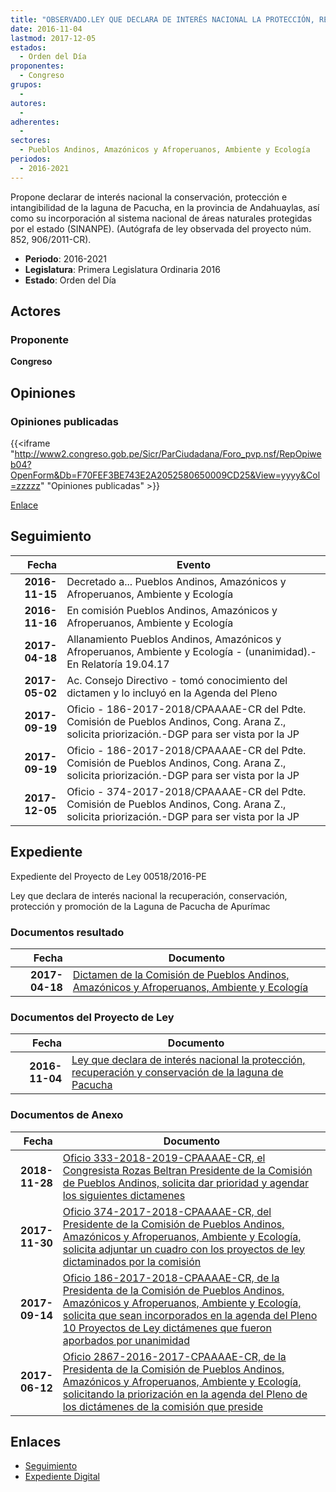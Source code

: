 ```yaml
---
title: "OBSERVADO.LEY QUE DECLARA DE INTERÉS NACIONAL LA PROTECCIÓN, RECUPERACIÓN Y CONSERVACIÓN DE LA LAGUNA DE PACUCHA"
date: 2016-11-04
lastmod: 2017-12-05
estados: 
  - Orden del Día
proponentes: 
  - Congreso
grupos: 
  - 
autores: 
  - 
adherentes: 
  - 
sectores: 
  - Pueblos Andinos, Amazónicos y Afroperuanos, Ambiente y Ecología
periodos: 
  - 2016-2021
---
```


Propone declarar de interés nacional la conservación, protección e intangibilidad de la laguna de Pacucha, en la provincia de Andahuaylas, así como su incorporación al sistema nacional de áreas naturales protegidas por el estado (SINANPE). (Autógrafa de ley observada del proyecto núm. 852, 906/2011-CR).

- **Periodo**: 2016-2021
- **Legislatura**: Primera Legislatura Ordinaria 2016
- **Estado**: Orden del Día

## Actores

### Proponente

**Congreso**


## Opiniones

### Opiniones publicadas

{{<iframe "http://www2.congreso.gob.pe/Sicr/ParCiudadana/Foro_pvp.nsf/RepOpiweb04?OpenForm&Db=F70FEF3BE743E2A2052580650009CD25&View=yyyy&Col=zzzzz" "Opiniones publicadas" >}}

[Enlace](http://www2.congreso.gob.pe/Sicr/ParCiudadana/Foro_pvp.nsf/RepOpiweb04?OpenForm&Db=F70FEF3BE743E2A2052580650009CD25&View=yyyy&Col=zzzzz)

## Seguimiento

| Fecha | Evento |
|------:|--------|
| **2016-11-15** | Decretado a... Pueblos Andinos, Amazónicos y Afroperuanos, Ambiente y Ecología|
| **2016-11-16** | En comisión Pueblos Andinos, Amazónicos y Afroperuanos, Ambiente y Ecología|
| **2017-04-18** | Allanamiento Pueblos Andinos, Amazónicos y Afroperuanos, Ambiente y Ecología - (unanimidad).-En Relatoría 19.04.17|
| **2017-05-02** | Ac. Consejo Directivo - tomó conocimiento del dictamen y lo incluyó en la Agenda del Pleno|
| **2017-09-19** | Oficio - 186-2017-2018/CPAAAAE-CR del Pdte. Comisión de Pueblos Andinos, Cong. Arana Z., solicita priorización.-DGP para ser vista por la JP|
| **2017-09-19** | Oficio - 186-2017-2018/CPAAAAE-CR del Pdte. Comisión de Pueblos Andinos, Cong. Arana Z., solicita priorización.-DGP para ser vista por la JP|
| **2017-12-05** | Oficio - 374-2017-2018/CPAAAAE-CR del Pdte. Comisión de Pueblos Andinos, Cong. Arana Z., solicita priorización.-DGP para ser vista por la JP|


## Expediente

Expediente del Proyecto de Ley 00518/2016-PE

Ley que declara de interés nacional la recuperación, conservación, protección y promoción de la Laguna de Pacucha de Apurímac


### Documentos resultado

| Fecha | Documento |
|------:|--------|
| **2017-04-18** | [Dictamen de la Comisión de Pueblos Andinos, Amazónicos y Afroperuanos, Ambiente y Ecología](http://www.leyes.congreso.gob.pe/Documentos/2016_2021/Dictamenes/Proyectos_de_Ley/00518DC19MAY20170418.pdf) |

### Documentos del Proyecto de Ley

| Fecha | Documento |
|------:|--------|
| **2016-11-04** | [Ley que declara de interés nacional la protección, recuperación y conservación de la laguna de Pacucha](http://www.leyes.congreso.gob.pe/Documentos/2016_2021/Proyectos_de_Ley_y_de_Resoluciones_Legislativas/PL0051820161104.PDF) |

### Documentos de Anexo

| Fecha | Documento |
|------:|--------|
| **2018-11-28** | [Oficio 333-2018-2019-CPAAAAE-CR, el Congresista Rozas Beltran Presidente de la Comisión de Pueblos Andinos, solicita dar prioridad y agendar los siguientes dictamenes](http://www.leyes.congreso.gob.pe/Documentos/2016_2021/Oficios/Comisiones_Ordinarias/OFICIO-333-2018-2019-CPAAAAE-CR.pdf) |
| **2017-11-30** | [Oficio 374-2017-2018-CPAAAAE-CR, del Presidente de la Comisión de Pueblos Andinos, Amazónicos y Afroperuanos, Ambiente y Ecología, solicita adjuntar un cuadro con los proyectos de ley dictaminados por la comisión](http://www.leyes.congreso.gob.pe/Documentos/2016_2021/Oficios/Congresistas/OFICIO-374-2017-2018-CPAAAAE-CR.PDF) |
| **2017-09-14** | [Oficio 186-2017-2018-CPAAAAE-CR, de la Presidenta de la Comisión de Pueblos Andinos, Amazónicos y Afroperuanos, Ambiente y Ecología, solicita que sean incorporados en la agenda del Pleno 10 Proyectos de Ley dictámenes que fueron aporbados por unanimidad](http://www.leyes.congreso.gob.pe/Documentos/2016_2021/Oficios/Comisiones_Ordinarias/OFICIO-186-2017-2018-CPAAAAE-CR.PDF) |
| **2017-06-12** | [Oficio 2867-2016-2017-CPAAAAE-CR, de la Presidenta de la Comisión de Pueblos Andinos, Amazónicos y Afroperuanos, Ambiente y Ecología, solicitando la priorización en la agenda del Pleno de los dictámenes de la comisión que preside](http://www.leyes.congreso.gob.pe/Documentos/2016_2021/Oficios/Comisiones_Ordinarias/OFICIO-2867-2016-2017-CPAAAAE-CR.pdf) |

## Enlaces 

- [Seguimiento](http://www2.congreso.gob.pehttp://www2.congreso.gob.pe/Sicr/TraDocEstProc/CLProLey2016.nsf/f7fff46988ca05b1052578e100829cc7/2806e9a59e616f67052580640059c5b2?OpenDocument)
- [Expediente Digital](http://www2.congreso.gob.pehttp://www2.congreso.gob.pe/Sicr/TraDocEstProc/CLProLey2016.nsf/f7fff46988ca05b1052578e100829cc7/2806e9a59e616f67052580640059c5b2?OpenDocument&Click=05257FB7005EB655.eb71d0cf91d8294e05256cdf006b5706/$Body/0.1C6C)
